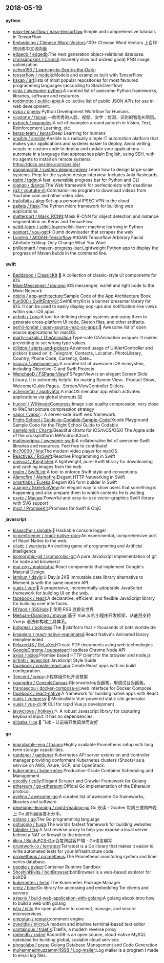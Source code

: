 ## 2018-05-19

#### python
* [easy-tensorflow / easy-tensorflow](https://github.com/easy-tensorflow/easy-tensorflow):Simple and comprehensive tutorials in TensorFlow
* [Embedding / Chinese-Word-Vectors](https://github.com/Embedding/Chinese-Word-Vectors):100+ Chinese Word Vectors 上百种预训练中文词向量
* [edgedb / edgedb](https://github.com/edgedb/edgedb):The next generation object-relational database.
* [chrissimpkins / Crunch](https://github.com/chrissimpkins/Crunch):Insane(ly slow but wicked good) PNG image optimization
* [cchen156 / Learning-to-See-in-the-Dark](https://github.com/cchen156/Learning-to-See-in-the-Dark):
* [tensorflow / models](https://github.com/tensorflow/models):Models and examples built with TensorFlow
* [kaxap / arl](https://github.com/kaxap/arl):lists of most popular repositories for most favoured programming languages (according to StackOverflow)
* [vinta / awesome-python](https://github.com/vinta/awesome-python):A curated list of awesome Python frameworks, libraries, software and resources
* [toddmotto / public-apis](https://github.com/toddmotto/public-apis):A collective list of public JSON APIs for use in web development.
* [pypa / pipenv](https://github.com/pypa/pipenv):Python Development Workflow for Humans.
* [vipstone / faceai](https://github.com/vipstone/faceai):一款优秀的人脸、视频、文字：检测、识别的智能AI项目。
* [pytorch / examples](https://github.com/pytorch/examples):A set of examples around pytorch in Vision, Text, Reinforcement Learning, etc.
* [keras-team / keras](https://github.com/keras-team/keras):Deep Learning for humans
* [ansible / ansible](https://github.com/ansible/ansible):Ansible is a radically simple IT automation platform that makes your applications and systems easier to deploy. Avoid writing scripts or custom code to deploy and update your applications — automate in a language that approaches plain English, using SSH, with no agents to install on remote systems. https://docs.ansible.com/ansible/
* [donnemartin / system-design-primer](https://github.com/donnemartin/system-design-primer):Learn how to design large-scale systems. Prep for the system design interview. Includes Anki flashcards.
* [tqdm / tqdm](https://github.com/tqdm/tqdm):A fast, extensible progress bar for Python and CLI
* [django / django](https://github.com/django/django):The Web framework for perfectionists with deadlines.
* [rg3 / youtube-dl](https://github.com/rg3/youtube-dl):Command-line program to download videos from YouTube.com and other video sites
* [trailofbits / algo](https://github.com/trailofbits/algo):Set up a personal IPSEC VPN in the cloud
* [pallets / flask](https://github.com/pallets/flask):The Python micro framework for building web applications.
* [matterport / Mask_RCNN](https://github.com/matterport/Mask_RCNN):Mask R-CNN for object detection and instance segmentation on Keras and TensorFlow
* [scikit-learn / scikit-learn](https://github.com/scikit-learn/scikit-learn):scikit-learn: machine learning in Python
* [soimort / you-get](https://github.com/soimort/you-get):⏬
Dumb downloader that scrapes the web
* [LynnHo / AttGAN-Tensorflow](https://github.com/LynnHo/AttGAN-Tensorflow):AttGAN Tensorflow Arbitrary Facial Attribute Editing: Only Change What You Want
* [philleonard / maven-progress-bar](https://github.com/philleonard/maven-progress-bar):Lightweight Python app to display the progress of Maven builds in the command line.

#### swift
* [Baddaboo / ClassicKit](https://github.com/Baddaboo/ClassicKit):💾
A collection of classic-style UI components for iOS
* [MixinMessenger / ios-app](https://github.com/MixinMessenger/ios-app):iOS messenger, wallet and light node to the Mixin Network
* [objcio / app-architecture](https://github.com/objcio/app-architecture):Sample Code of the App Architecture Book
* [huri000 / SwiftEntryKit](https://github.com/huri000/SwiftEntryKit):SwiftEntryKit is a banner presenter library for iOS. It can be used to easily display pop-ups and notification-like views within your iOS apps.
* [airbnb / Lona](https://github.com/airbnb/Lona):A tool for defining design systems and using them to generate cross-platform UI code, Sketch files, and other artifacts.
* [serhii-londar / open-source-mac-os-apps](https://github.com/serhii-londar/open-source-mac-os-apps):🚀
Awesome list of open source applications for macOS.
* [marty-suzuki / TheAnimation](https://github.com/marty-suzuki/TheAnimation):Type-safe CAAnimation wrapper. It makes preventing to set wrong type values.
* [dillidon / alerts-and-pickers](https://github.com/dillidon/alerts-and-pickers):Advanced usage of UIAlertController and pickers based on it: Telegram, Contacts, Location, PhotoLibrary, Country, Phone Code, Currency, Date...
* [vsouza / awesome-ios](https://github.com/vsouza/awesome-ios):A curated list of awesome iOS ecosystem, including Objective-C and Swift Projects
* [WenchaoD / FSPagerView](https://github.com/WenchaoD/FSPagerView):FSPagerView is an elegant Screen Slide Library. It is extremely helpful for making Banner View、Product Show、Welcome/Guide Pages、Screen/ViewController Sliders.
* [acheronfail / apptivator](https://github.com/acheronfail/apptivator):A macOS menubar app which activates applications via global shorcuts
⌨️
* [hucool / WXImageCompress](https://github.com/hucool/WXImageCompress):Image size quality compression, very close to WeChat picture compression strategy
* [vapor / vapor](https://github.com/vapor/vapor):💧
A server-side Swift web framework.
* [Flight-School / Guide-to-Codable-Sample-Code](https://github.com/Flight-School/Guide-to-Codable-Sample-Code):Xcode Playground Sample Code for the Flight School Guide to Codable
* [danielgindi / Charts](https://github.com/danielgindi/Charts):Beautiful charts for iOS/tvOS/OSX! The Apple side of the crossplatform MPAndroidChart.
* [matteocrippa / awesome-swift](https://github.com/matteocrippa/awesome-swift):A collaborative list of awesome Swift libraries and resources. Feel free to contribute!
* [lhc70000 / iina](https://github.com/lhc70000/iina):The modern video player for macOS.
* [ReactiveX / RxSwift](https://github.com/ReactiveX/RxSwift):Reactive Programming in Swift
* [onevcat / Kingfisher](https://github.com/onevcat/Kingfisher):A lightweight, pure-Swift library for downloading and caching images from the web.
* [realm / SwiftLint](https://github.com/realm/SwiftLint):A tool to enforce Swift style and conventions.
* [Alamofire / Alamofire](https://github.com/Alamofire/Alamofire):Elegant HTTP Networking in Swift
* [xmartlabs / Eureka](https://github.com/xmartlabs/Eureka):Elegant iOS form builder in Swift
* [Juanpe / SkeletonView](https://github.com/Juanpe/SkeletonView):An elegant way to show users that something is happening and also prepare them to which contents he is waiting
* [exyte / Macaw](https://github.com/exyte/Macaw):Powerful and easy-to-use vector graphics Swift library with SVG support
* [mxcl / PromiseKit](https://github.com/mxcl/PromiseKit):Promises for Swift & ObjC

#### javascript
* [klauscfhq / signale](https://github.com/klauscfhq/signale):👋
Hackable console logger
* [vincentriemer / react-native-dom](https://github.com/vincentriemer/react-native-dom):An experimental, comprehensive port of React Native to the web.
* [olistic / warriorjs](https://github.com/olistic/warriorjs):An exciting game of programming and Artificial Intelligence
* [isomorphic-git / isomorphic-git](https://github.com/isomorphic-git/isomorphic-git):A pure JavaScript implementation of git for node and browsers!
* [mui-org / material-ui](https://github.com/mui-org/material-ui):React components that implement Google's Material Design.
* [iamkun / dayjs](https://github.com/iamkun/dayjs):⏰
Day.js 2KB immutable date library alternative to Moment.js with the same modern API
* [vuejs / vue](https://github.com/vuejs/vue):🖖
A progressive, incrementally-adoptable JavaScript framework for building UI on the web.
* [facebook / react](https://github.com/facebook/react):A declarative, efficient, and flexible JavaScript library for building user interfaces.
* [DIYgod / RSSHub](https://github.com/DIYgod/RSSHub):🍰
使用 RSS 连接全世界
* [Meituan-Dianping / mpvue](https://github.com/Meituan-Dianping/mpvue):基于 Vue.js 的小程序开发框架，从底层支持 Vue.js 语法和构建工具体系。
* [botpress / botpress](https://github.com/botpress/botpress):The
🤖
platform that ⚡ thousands of bots worldwide
* [kmagiera / react-native-reanimated](https://github.com/kmagiera/react-native-reanimated):React Native's Animated library reimplemented
* [RelaxedJS / ReLaXed](https://github.com/RelaxedJS/ReLaXed):Create PDF documents using web technologies
* [GoogleChrome / puppeteer](https://github.com/GoogleChrome/puppeteer):Headless Chrome Node API
* [axios / axios](https://github.com/axios/axios):Promise based HTTP client for the browser and node.js
* [airbnb / javascript](https://github.com/airbnb/javascript):JavaScript Style Guide
* [facebook / create-react-app](https://github.com/facebook/create-react-app):Create React apps with no build configuration.
* [Tencent / wepy](https://github.com/Tencent/wepy):小程序组件化开发框架
* [youngdro / ConsoleCanvas](https://github.com/youngdro/ConsoleCanvas):用console.log当画笔，用调试台当画板。
* [francescou / docker-compose-ui](https://github.com/francescou/docker-compose-ui):web interface for Docker Compose
* [facebook / react-native](https://github.com/facebook/react-native):A framework for building native apps with React.
* [vuejs / vuepress](https://github.com/vuejs/vuepress):📝
Minimalistic Vue-powered static site generator
* [vuejs / vue-cli](https://github.com/vuejs/vue-cli):🛠️
CLI for rapid Vue.js development
* [jaywcjlove / hotkeys](https://github.com/jaywcjlove/hotkeys):➷ A robust Javascript library for capturing keyboard input. It has no dependencies.
* [alibaba / ice](https://github.com/alibaba/ice):🚀
飞冰 - 让前端开发简单而友好

#### go
* [improbable-eng / thanos](https://github.com/improbable-eng/thanos):Highly available Prometheus setup with long term storage capabilities.
* [gardener / gardener](https://github.com/gardener/gardener):Kubernetes API server extension and controller manager providing conformant Kubernetes clusters (Shoots) as a service on AWS, Azure, GCP, and OpenStack.
* [kubernetes / kubernetes](https://github.com/kubernetes/kubernetes):Production-Grade Container Scheduling and Management
* [gocolly / colly](https://github.com/gocolly/colly):Elegant Scraper and Crawler Framework for Golang
* [ethereum / go-ethereum](https://github.com/ethereum/go-ethereum):Official Go implementation of the Ethereum protocol
* [avelino / awesome-go](https://github.com/avelino/awesome-go):A curated list of awesome Go frameworks, libraries and software
* [developer-learning / night-reading-go](https://github.com/developer-learning/night-reading-go):Go 夜读 - Gopher 每周三或周四晚上 Go 源码阅读技术分享。
* [golang / go](https://github.com/golang/go):The Go programming language
* [gohugoio / hugo](https://github.com/gohugoio/hugo):The world’s fastest framework for building websites.
* [fatedier / frp](https://github.com/fatedier/frp):A fast reverse proxy to help you expose a local server behind a NAT or firewall to the internet.
* [iikira / BaiduPCS-Go](https://github.com/iikira/BaiduPCS-Go):百度网盘客户端 - Go语言编写
* [gruntwork-io / terratest](https://github.com/gruntwork-io/terratest):Terratest is a Go library that makes it easier to write automated tests for your infrastructure code.
* [prometheus / prometheus](https://github.com/prometheus/prometheus):The Prometheus monitoring system and time series database.
* [google / gvisor](https://github.com/google/gvisor):Container Runtime Sandbox
* [ShoshinNikita / boltBrowser](https://github.com/ShoshinNikita/boltBrowser):boltBrowser is a web-based explorer for boltDB
* [kubernetes / helm](https://github.com/kubernetes/helm):The Kubernetes Package Manager
* [cretz / bine](https://github.com/cretz/bine):Go library for accessing and embedding Tor clients and servers
* [astaxie / build-web-application-with-golang](https://github.com/astaxie/build-web-application-with-golang):A golang ebook intro how to build a web with golang
* [istio / istio](https://github.com/istio/istio):An open platform to connect, manage, and secure microservices.
* [umputun / remark](https://github.com/umputun/remark):comment engine
* [zyedidia / micro](https://github.com/zyedidia/micro):A modern and intuitive terminal-based text editor
* [containous / traefik](https://github.com/containous/traefik):Træfik, a modern reverse proxy
* [radondb / radon](https://github.com/radondb/radon):RadonDB is an open source, cloud-native MySQL database for building global, scalable cloud services
* [phogolabs / prana](https://github.com/phogolabs/prana):Golang Database Management and Code Generation
* [muhammadmuzzammil1998 / Log-mailer](https://github.com/muhammadmuzzammil1998/Log-mailer):Log mailer is a program I made to email log files.
